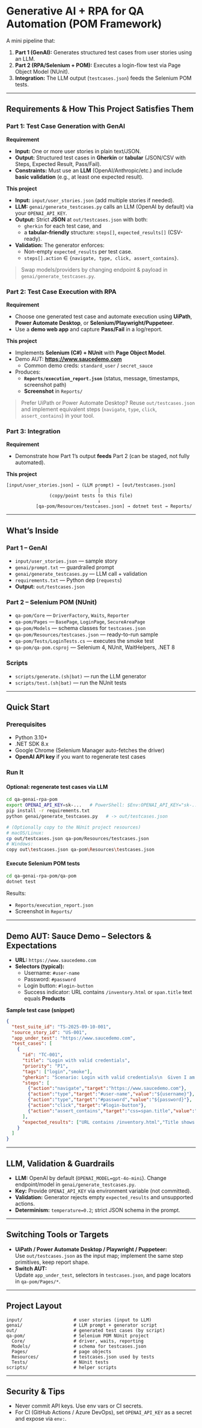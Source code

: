 # Generative AI + RPA for QA Automation (POM Framework)

A mini pipeline that:
1) **Part 1 (GenAI):** Generates structured test cases from user stories using an LLM.  
2) **Part 2 (RPA/Selenium + POM):** Executes a login-flow test via Page Object Model (NUnit).  
3) **Integration:** The LLM output (`testcases.json`) feeds the Selenium POM tests.

---

## Requirements & How This Project Satisfies Them

### Part 1: Test Case Generation with GenAI
**Requirement**
- **Input:** One or more user stories in plain text/JSON.  
- **Output:** Structured test cases in **Gherkin** or **tabular** (JSON/CSV with Steps, Expected Result, Pass/Fail).  
- **Constraints:** Must use an **LLM** (OpenAI/Anthropic/etc.) and include **basic validation** (e.g., at least one expected result).

**This project**
- **Input:** `input/user_stories.json` (add multiple stories if needed).  
- **LLM:** `genai/generate_testcases.py` calls an LLM (OpenAI by default) via your `OPENAI_API_KEY`.  
- **Output:** Strict **JSON** at `out/testcases.json` with both:
  - `gherkin` for each test case, and
  - a **tabular-friendly** structure: `steps[]`, `expected_results[]` (CSV-ready).  
- **Validation:** The generator enforces:
  - Non-empty `expected_results` per test case.  
  - `steps[].action` ∈ `{navigate, type, click, assert_contains}`.

> Swap models/providers by changing endpoint & payload in `genai/generate_testcases.py`.

### Part 2: Test Case Execution with RPA
**Requirement**
- Choose one generated test case and automate execution using **UiPath**, **Power Automate Desktop**, or **Selenium/Playwright/Puppeteer**.  
- Use a **demo web app** and capture **Pass/Fail** in a log/report.

**This project**
- Implements **Selenium (C#) + NUnit** with **Page Object Model**.  
- Demo AUT: **https://www.saucedemo.com**  
  - Common demo creds: `standard_user` / `secret_sauce`  
- Produces:
  - **`Reports/execution_report.json`** (status, message, timestamps, screenshot path)  
  - **Screenshot** in `Reports/`

> Prefer UiPath or Power Automate Desktop? Reuse `out/testcases.json` and implement equivalent steps (`navigate`, `type`, `click`, `assert_contains`) in your tool.

### Part 3: Integration
**Requirement**
- Demonstrate how Part 1’s output **feeds** Part 2 (can be staged, not fully automated).

**This project**
```
[input/user_stories.json] → (LLM prompt) → [out/testcases.json]
                                  │
                (copy/point tests to this file)
                                  ↓
           [qa-pom/Resources/testcases.json] → dotnet test → Reports/
```

---

## What’s Inside

### Part 1 – GenAI
- `input/user_stories.json` — sample story  
- `genai/prompt.txt` — guardrailed prompt  
- `genai/generate_testcases.py` — LLM call + validation  
- `requirements.txt` — Python dep (`requests`)  
- **Output:** `out/testcases.json`

### Part 2 – Selenium POM (NUnit)
- `qa-pom/Core` — `DriverFactory`, `Waits`, `Reporter`  
- `qa-pom/Pages` — `BasePage`, `LoginPage`, `SecureAreaPage`  
- `qa-pom/Models` — schema classes for `testcases.json`  
- `qa-pom/Resources/testcases.json` — ready-to-run sample  
- `qa-pom/Tests/LoginTests.cs` — executes the smoke test  
- `qa-pom/qa-pom.csproj` — Selenium 4, NUnit, WaitHelpers, .NET 8

### Scripts
- `scripts/generate.(sh|bat)` — run the LLM generator  
- `scripts/test.(sh|bat)` — run the NUnit tests

---

## Quick Start

### Prerequisites
- Python 3.10+  
- .NET SDK 8.x  
- Google Chrome (Selenium Manager auto-fetches the driver)  
- **OpenAI API key** if you want to regenerate test cases

### Run It

#### Optional: regenerate test cases via LLM
```bash
cd qa-genai-rpa-pom
export OPENAI_API_KEY=sk-...   # PowerShell: $Env:OPENAI_API_KEY="sk-..."
pip install -r requirements.txt
python genai/generate_testcases.py   # -> out/testcases.json

# (Optionally copy to the NUnit project resources)
# macOS/Linux:
cp out/testcases.json qa-pom/Resources/testcases.json
# Windows:
copy out\testcases.json qa-pom\Resources\testcases.json
```

#### Execute Selenium POM tests
```bash
cd qa-genai-rpa-pom/qa-pom
dotnet test
```
Results:
- `Reports/execution_report.json`
- Screenshot in `Reports/`

---

## Demo AUT: Sauce Demo – Selectors & Expectations

- **URL:** `https://www.saucedemo.com`  
- **Selectors (typical):**
  - Username: `#user-name`
  - Password: `#password`
  - Login button: `#login-button`
  - Success indicator: URL contains `/inventory.html` or `span.title` text equals **Products**

**Sample test case (snippet)**
```json
{
  "test_suite_id": "TS-2025-09-10-001",
  "source_story_id": "US-001",
  "app_under_test": "https://www.saucedemo.com",
  "test_cases": [
    {
      "id": "TC-001",
      "title": "Login with valid credentials",
      "priority": "P1",
      "tags": ["login","smoke"],
      "gherkin": "Scenario: Login with valid credentials\n  Given I am on the Sauce Demo login page\n  When I enter a valid username and password\n  Then I should land on the inventory page and see Products",
      "steps": [
        {"action":"navigate","target":"https://www.saucedemo.com"},
        {"action":"type","target":"#user-name","value":"${username}"},
        {"action":"type","target":"#password","value":"${password}"},
        {"action":"click","target":"#login-button"},
        {"action":"assert_contains","target":"css=span.title","value":"Products"}
      ],
      "expected_results": ["URL contains /inventory.html","Title shows Products"]
    }
  ]
}
```

---

## LLM, Validation & Guardrails

- **LLM:** OpenAI by default (`OPENAI_MODEL=gpt-4o-mini`). Change endpoint/model in `genai/generate_testcases.py`.  
- **Key:** Provide `OPENAI_API_KEY` via environment variable (not committed).  
- **Validation:** Generator rejects empty `expected_results` and unsupported actions.  
- **Determinism:** `temperature=0.2`; strict JSON schema in the prompt.

---

## Switching Tools or Targets

- **UiPath / Power Automate Desktop / Playwright / Puppeteer:**  
  Use `out/testcases.json` as the input map; implement the same step primitives, keep report shape.
- **Switch AUT:**  
  Update `app_under_test`, selectors in `testcases.json`, and page locators in `qa-pom/Pages/*`.

---


## Project Layout
```
input/                   # user stories (input to LLM)
genai/                   # LLM prompt + generator script
out/                     # generated test cases (by script)
qa-pom/                  # Selenium POM NUnit project
  Core/                  # driver, waits, reporting
  Models/                # schema for testcases.json
  Pages/                 # page objects
  Resources/             # testcases.json used by tests
  Tests/                 # NUnit tests
scripts/                 # helper scripts
```

---

## Security & Tips
- Never commit API keys. Use env vars or CI secrets.
- For CI (GitHub Actions / Azure DevOps), set `OPENAI_API_KEY` as a secret and expose via `env:`.


